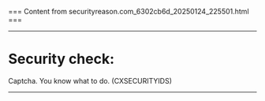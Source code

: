 === Content from securityreason.com_6302cb6d_20250124_225501.html ===


---

# Security check:

Captcha. You know what to do. (CXSECURITYIDS)

---



